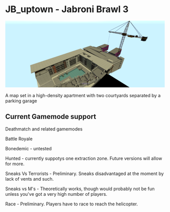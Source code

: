 # JB_uptown - Jabroni Brawl 3

![Screenshot of the map from above, taken 08/22/2024](jb_uptown.png)

A map set in a high-density apartment with two courtyards separated by a parking garage

## Current Gamemode support

Deathmatch and related gamemodes

Battle Royale

Bonedemic - untested

Hunted - currently suppotys one extraction zone. Future versions will allow for more.

Sneaks Vs Terrorists - Preliminary. Sneaks disadvantaged at the moment by lack of vents and such.

Sneaks vs M's - Theoretically works, though would probably not be fun unless you've got a very high number of players.

Race - Preliminary. Players have to race to reach the helicopter.
